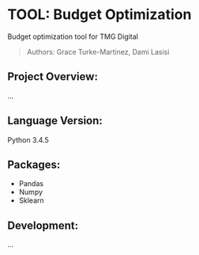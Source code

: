 # TOOL: Budget Optimization
Budget optimization tool for TMG Digital
> Authors: Grace Turke-Martinez, Dami Lasisi


## Project Overview:
...
## Language Version:
Python 3.4.5

## Packages:
- Pandas
- Numpy
- Sklearn

## Development:
...
